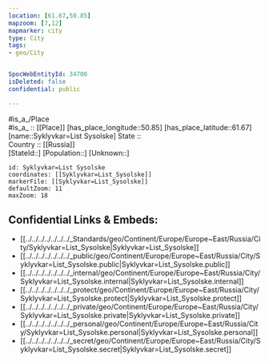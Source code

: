 ```yaml
---
location: [61.67,50.85] 
mapzoom: [7,12] 
mapmarker: city 
type: City
tags:
- geo/City


SpocWebEntityId: 34700
isDeleted: false
confidential: public

---
```

#is_a_/Place  
#is_a_ :: [[Place]] 
[has_place_longitude::50.85] 
[has_place_latitude::61.67] 
[name::Syklyvkar=List Sysolske] 
State ::  
Country :: [[Russia]]  
[StateId::] 
[Population::] 
[Unknown::] 


```leaflet
id: Syklyvkar=List Sysolske
coordinates: [[Syklyvkar=List_Sysolske]] 
markerFile: [[Syklyvkar=List_Sysolske]] 
defaultZoom: 11 
maxZoom: 18
```


## Confidential Links & Embeds: 
- [[../../../../../../../_Standards/geo/Continent/Europe/Europe~East/Russia/City/Syklyvkar=List_Sysolske|Syklyvkar=List_Sysolske]] 
- [[../../../../../../../_public/geo/Continent/Europe/Europe~East/Russia/City/Syklyvkar=List_Sysolske.public|Syklyvkar=List_Sysolske.public]] 
- [[../../../../../../../_internal/geo/Continent/Europe/Europe~East/Russia/City/Syklyvkar=List_Sysolske.internal|Syklyvkar=List_Sysolske.internal]] 
- [[../../../../../../../_protect/geo/Continent/Europe/Europe~East/Russia/City/Syklyvkar=List_Sysolske.protect|Syklyvkar=List_Sysolske.protect]] 
- [[../../../../../../../_private/geo/Continent/Europe/Europe~East/Russia/City/Syklyvkar=List_Sysolske.private|Syklyvkar=List_Sysolske.private]] 
- [[../../../../../../../_personal/geo/Continent/Europe/Europe~East/Russia/City/Syklyvkar=List_Sysolske.personal|Syklyvkar=List_Sysolske.personal]] 
- [[../../../../../../../_secret/geo/Continent/Europe/Europe~East/Russia/City/Syklyvkar=List_Sysolske.secret|Syklyvkar=List_Sysolske.secret]] 
